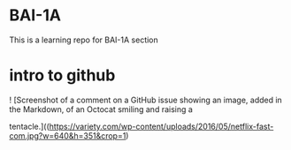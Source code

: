# BAI-1A
This is a learning repo for BAI-1A section 


# intro to github
! [Screenshot of a comment on a GitHub issue showing an
image, added in the Markdown, of an Octocat smiling and
raising a

tentacle.]((https://variety.com/wp-content/uploads/2016/05/netflix-fast-com.jpg?w=640&h=351&crop=1)

